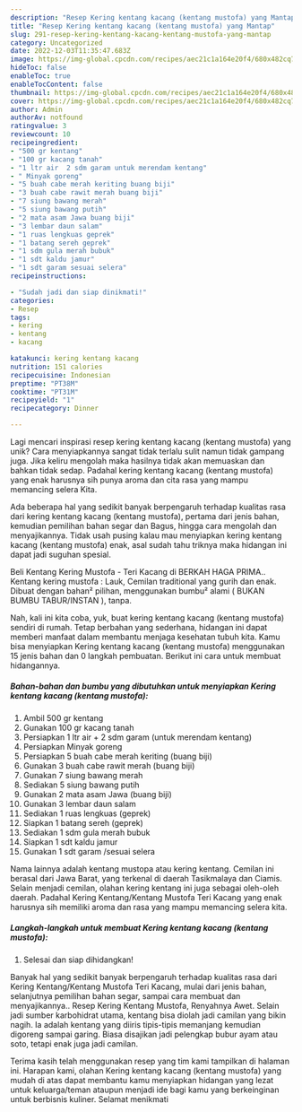```yaml
---
description: "Resep Kering kentang kacang (kentang mustofa) yang Mantap"
title: "Resep Kering kentang kacang (kentang mustofa) yang Mantap"
slug: 291-resep-kering-kentang-kacang-kentang-mustofa-yang-mantap
category: Uncategorized
date: 2022-12-03T11:35:47.683Z
image: https://img-global.cpcdn.com/recipes/aec21c1a164e20f4/680x482cq70/kering-kentang-kacang-kentang-mustofa-foto-resep-utama.jpg
hideToc: false
enableToc: true
enableTocContent: false
thumbnail: https://img-global.cpcdn.com/recipes/aec21c1a164e20f4/680x482cq70/kering-kentang-kacang-kentang-mustofa-foto-resep-utama.jpg
cover: https://img-global.cpcdn.com/recipes/aec21c1a164e20f4/680x482cq70/kering-kentang-kacang-kentang-mustofa-foto-resep-utama.jpg
author: Admin
authorAv: notfound
ratingvalue: 3
reviewcount: 10
recipeingredient:
- "500 gr kentang"
- "100 gr kacang tanah"
- "1 ltr air  2 sdm garam untuk merendam kentang"
- " Minyak goreng"
- "5 buah cabe merah keriting buang biji"
- "3 buah cabe rawit merah buang biji"
- "7 siung bawang merah"
- "5 siung bawang putih"
- "2 mata asam Jawa buang biji"
- "3 lembar daun salam"
- "1 ruas lengkuas geprek"
- "1 batang sereh geprek"
- "1 sdm gula merah bubuk"
- "1 sdt kaldu jamur"
- "1 sdt garam sesuai selera"
recipeinstructions:

- "Sudah jadi dan siap dinikmati!"
categories:
- Resep
tags:
- kering
- kentang
- kacang

katakunci: kering kentang kacang 
nutrition: 151 calories
recipecuisine: Indonesian
preptime: "PT38M"
cooktime: "PT31M"
recipeyield: "1"
recipecategory: Dinner

---
```





Lagi mencari inspirasi resep kering kentang kacang (kentang mustofa) yang unik? Cara menyiapkannya sangat tidak terlalu sulit namun tidak gampang juga. Jika keliru mengolah maka hasilnya tidak akan memuaskan dan bahkan tidak sedap. Padahal kering kentang kacang (kentang mustofa) yang enak harusnya sih punya aroma dan cita rasa yang mampu memancing selera Kita.





Ada beberapa hal yang sedikit banyak berpengaruh terhadap kualitas rasa dari kering kentang kacang (kentang mustofa), pertama dari jenis bahan, kemudian pemilihan bahan segar dan Bagus, hingga cara mengolah dan menyajikannya. Tidak usah pusing kalau mau menyiapkan kering kentang kacang (kentang mustofa) enak,      asal sudah tahu triknya maka hidangan ini dapat jadi suguhan spesial.














Beli Kentang Kering Mustofa - Teri Kacang di BERKAH HAGA PRIMA.. Kentang kering mustofa : Lauk, Cemilan traditional yang gurih dan enak. Dibuat dengan bahan² pilihan, menggunakan bumbu² alami ( BUKAN BUMBU TABUR/INSTAN ), tanpa.






Nah, kali ini kita coba, yuk, buat kering kentang kacang (kentang mustofa) sendiri di rumah. Tetap berbahan yang sederhana, hidangan ini dapat memberi manfaat dalam membantu menjaga kesehatan tubuh kita. Kamu bisa menyiapkan Kering kentang kacang (kentang mustofa) menggunakan 15 jenis bahan dan 0 langkah pembuatan. Berikut ini cara untuk membuat hidangannya.

<!--inarticleads1-->

##### Bahan-bahan dan bumbu yang dibutuhkan untuk menyiapkan Kering kentang kacang (kentang mustofa):

1. Ambil 500 gr kentang
1. Gunakan 100 gr kacang tanah
1. Persiapkan 1 ltr air + 2 sdm garam (untuk merendam kentang)
1. Persiapkan  Minyak goreng
1. Persiapkan 5 buah cabe merah keriting (buang biji)
1. Gunakan 3 buah cabe rawit merah (buang biji)
1. Gunakan 7 siung bawang merah
1. Sediakan 5 siung bawang putih
1. Gunakan 2 mata asam Jawa (buang biji)
1. Gunakan 3 lembar daun salam
1. Sediakan 1 ruas lengkuas (geprek)
1. Siapkan 1 batang sereh (geprek)
1. Sediakan 1 sdm gula merah bubuk
1. Siapkan 1 sdt kaldu jamur
1. Gunakan 1 sdt garam /sesuai selera


Nama lainnya adalah kentang mustopa atau kering kentang. Cemilan ini berasal dari Jawa Barat, yang terkenal di daerah Tasikmalaya dan Ciamis. Selain menjadi cemilan, olahan kering kentang ini juga sebagai oleh-oleh daerah. Padahal Kering Kentang/Kentang Mustofa Teri Kacang yang enak harusnya sih memiliki aroma dan rasa yang mampu memancing selera kita. 

<!--inarticleads2-->

##### Langkah-langkah untuk membuat Kering kentang kacang (kentang mustofa):


1. Selesai dan siap dihidangkan!

Banyak hal yang sedikit banyak berpengaruh terhadap kualitas rasa dari Kering Kentang/Kentang Mustofa Teri Kacang, mulai dari jenis bahan, selanjutnya pemilihan bahan segar, sampai cara membuat dan menyajikannya.. Resep Kering Kentang Mustofa, Renyahnya Awet. Selain jadi sumber karbohidrat utama, kentang bisa diolah jadi camilan yang bikin nagih. Ia adalah kentang yang diiris tipis-tipis memanjang kemudian digoreng sampai garing. Biasa disajikan jadi pelengkap bubur ayam atau soto, tetapi enak juga jadi camilan. 

Terima kasih telah menggunakan resep yang tim kami tampilkan di halaman ini. Harapan kami, olahan Kering kentang kacang (kentang mustofa) yang mudah di atas dapat membantu kamu menyiapkan hidangan yang lezat untuk keluarga/teman ataupun menjadi ide bagi kamu yang berkeinginan untuk berbisnis kuliner. Selamat menikmati
